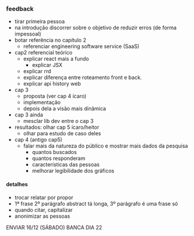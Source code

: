 ### feedback
- tirar primeira pessoa
- na introdução discorrer sobre o objetivo de reduzir erros (de forma impessoal)
- botar referência no capítulo 2
	- referenciar engineering software service (SaaS)
- cap2 referencial teórico
	- explicar react mais a fundo
		- explicar JSX
	- explicar rrd
	- explicar diferença entre roteamento front e back.
	- explicar api history web
- cap 3
	- proposta (ver cap 4 ícaro)
	- implementação
	- depois dela a visão mais dinâmica
- cap 3 ainda
	- mesclar lib dev entre o cap 3
- resultados: olhar cap 5 ícaro/heitor
	- olhar para estudo de caso deles
- cap 4 (antigo cap5)
	- falar mais da natureza do público e mostrar mais dados da pesquisa
		- quantos buscados
		- quantos responderam
		- características das pessoas
		- melhorar legibilidade dos gráficos

#### detalhes
- trocar relatar por propor
- 1ª frase 2º parágrafo abstract tá longa, 3º parágrafo é uma frase só
- quando citar, capitalizar
- anonimizar as pessoas


ENVIAR 16/12 (SÁBADO)
BANCA DIA 22
